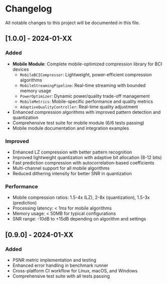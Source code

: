 # Changelog

All notable changes to this project will be documented in this file.

## [1.0.0] - 2024-01-XX

### Added
- **Mobile Module**: Complete mobile-optimized compression library for BCI devices
  - `MobileBCICompressor`: Lightweight, power-efficient compression algorithms
  - `MobileStreamingPipeline`: Real-time streaming with bounded memory usage
  - `PowerOptimizer`: Dynamic power/quality trade-off management
  - `MobileMetrics`: Mobile-specific performance and quality metrics
  - `AdaptiveQualityController`: Real-time quality adjustment
- Enhanced compression algorithms with improved pattern detection and quantization
- Comprehensive test suite for mobile module (6/6 tests passing)
- Mobile module documentation and integration examples

### Improved
- Enhanced LZ compression with better pattern recognition
- Improved lightweight quantization with adaptive bit allocation (8-12 bits)
- Fast prediction compression with autocorrelation-based coefficients
- Multi-channel support for all mobile algorithms
- Reduced dithering intensity for better SNR in quantization

### Performance
- Mobile compression ratios: 1.5-4x (LZ), 2-8x (quantization), 1.5-3x (prediction)
- Processing latency: < 1ms for mobile algorithms
- Memory usage: < 50MB for typical configurations
- SNR range: -10dB to +15dB depending on algorithm and settings

## [0.9.0] - 2024-01-XX

### Added
- PSNR metric implementation and testing
- Enhanced error handling in benchmark runner
- Cross-platform CI workflow for Linux, macOS, and Windows
- Comprehensive test suite with all tests passing
